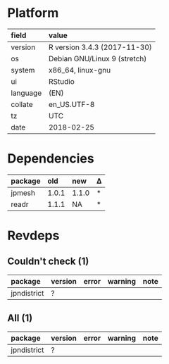 # Platform

|field    |value                        |
|:--------|:----------------------------|
|version  |R version 3.4.3 (2017-11-30) |
|os       |Debian GNU/Linux 9 (stretch) |
|system   |x86_64, linux-gnu            |
|ui       |RStudio                      |
|language |(EN)                         |
|collate  |en_US.UTF-8                  |
|tz       |UTC                          |
|date     |2018-02-25                   |

# Dependencies

|package |old   |new   |Δ  |
|:-------|:-----|:-----|:--|
|jpmesh  |1.0.1 |1.1.0 |*  |
|readr   |1.1.1 |NA    |*  |

# Revdeps

## Couldn't check (1)

|package     |version |error |warning |note |
|:-----------|:-------|:-----|:-------|:----|
|jpndistrict |?       |      |        |     |

## All (1)

|package     |version |error |warning |note |
|:-----------|:-------|:-----|:-------|:----|
|jpndistrict |?       |      |        |     |

